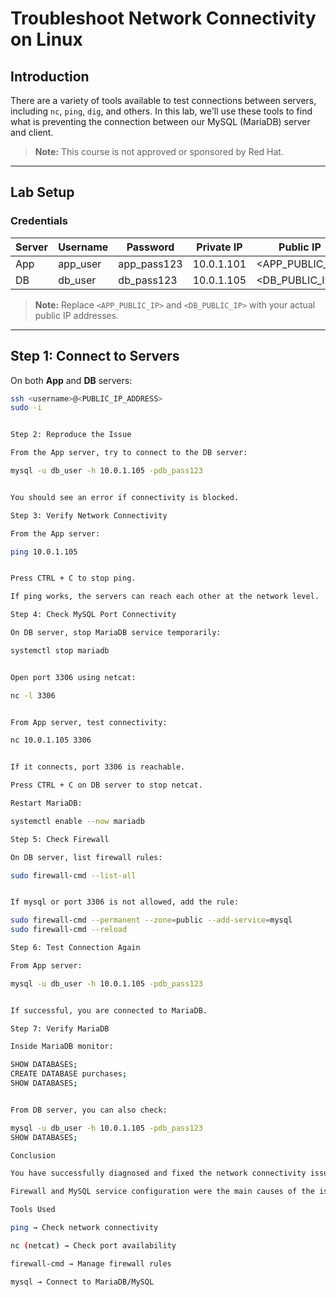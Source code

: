 # Troubleshoot Network Connectivity on Linux

## Introduction
There are a variety of tools available to test connections between servers, including `nc`, `ping`, `dig`, and others.
In this lab, we'll use these tools to find what is preventing the connection between our MySQL (MariaDB) server and client.

> **Note:** This course is not approved or sponsored by Red Hat.

---

## Lab Setup
### Credentials

| Server | Username       | Password      | Private IP     | Public IP      |
|--------|---------------|---------------|----------------|----------------|
| App    | app_user      | app_pass123   | 10.0.1.101     | <APP_PUBLIC_IP>|
| DB     | db_user       | db_pass123    | 10.0.1.105     | <DB_PUBLIC_IP> |

> **Note:** Replace `<APP_PUBLIC_IP>` and `<DB_PUBLIC_IP>` with your actual public IP addresses.

---

## Step 1: Connect to Servers
On both **App** and **DB** servers:
```bash
ssh <username>@<PUBLIC_IP_ADDRESS>
sudo -i


Step 2: Reproduce the Issue

From the App server, try to connect to the DB server:

mysql -u db_user -h 10.0.1.105 -pdb_pass123


You should see an error if connectivity is blocked.

Step 3: Verify Network Connectivity

From the App server:

ping 10.0.1.105


Press CTRL + C to stop ping.

If ping works, the servers can reach each other at the network level.

Step 4: Check MySQL Port Connectivity

On DB server, stop MariaDB service temporarily:

systemctl stop mariadb


Open port 3306 using netcat:

nc -l 3306


From App server, test connectivity:

nc 10.0.1.105 3306


If it connects, port 3306 is reachable.

Press CTRL + C on DB server to stop netcat.

Restart MariaDB:

systemctl enable --now mariadb

Step 5: Check Firewall

On DB server, list firewall rules:

sudo firewall-cmd --list-all


If mysql or port 3306 is not allowed, add the rule:

sudo firewall-cmd --permanent --zone=public --add-service=mysql
sudo firewall-cmd --reload

Step 6: Test Connection Again

From App server:

mysql -u db_user -h 10.0.1.105 -pdb_pass123


If successful, you are connected to MariaDB.

Step 7: Verify MariaDB

Inside MariaDB monitor:

SHOW DATABASES;
CREATE DATABASE purchases;
SHOW DATABASES;


From DB server, you can also check:

mysql -u db_user -h 10.0.1.105 -pdb_pass123
SHOW DATABASES;

Conclusion

You have successfully diagnosed and fixed the network connectivity issue between App and DB servers.

Firewall and MySQL service configuration were the main causes of the issue.

Tools Used

ping → Check network connectivity

nc (netcat) → Check port availability

firewall-cmd → Manage firewall rules

mysql → Connect to MariaDB/MySQL

